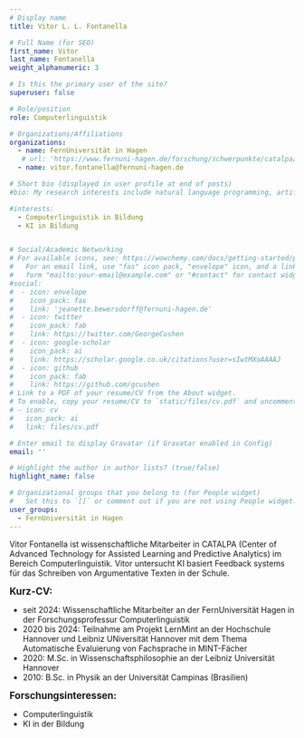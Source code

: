 ```yaml
---
# Display name
title: Vitor L. L. Fontanella

# Full Name (for SEO)
first_name: Vitor
last_name: Fontanella
weight_alphanumeric: 3

# Is this the primary user of the site?
superuser: false

# Role/position
role: Computerlinguistik

# Organizations/Affiliations
organizations:
  - name: FernUniversität in Hagen
   # url: 'https://www.fernuni-hagen.de/forschung/schwerpunkte/catalpa/ueber-catalpa/personen/jeanette.bewersdorff.shtml'
  - name: vitor.fontanella@fernuni-hagen.de

# Short bio (displayed in user profile at end of posts)
#bio: My research interests include natural language programming, artificial intelligence and data visualization.

#interests:
  - Computerlinguistik in Bildung
  - KI in Bildung


# Social/Academic Networking
# For available icons, see: https://wowchemy.com/docs/getting-started/page-builder/#icons
#   For an email link, use "fas" icon pack, "envelope" icon, and a link in the
#   form "mailto:your-email@example.com" or "#contact" for contact widget.
#social:
#  - icon: envelope
#    icon_pack: fas
#    link: 'jeanette.bewersdorff@fernuni-hagen.de'
#  - icon: twitter
#    icon_pack: fab
#    link: https://twitter.com/GeorgeCushen
#  - icon: google-scholar
#    icon_pack: ai
#    link: https://scholar.google.co.uk/citations?user=sIwtMXoAAAAJ
#  - icon: github
#    icon_pack: fab
#    link: https://github.com/gcushen
# Link to a PDF of your resume/CV from the About widget.
# To enable, copy your resume/CV to `static/files/cv.pdf` and uncomment the lines below.
# - icon: cv
#   icon_pack: ai
#   link: files/cv.pdf

# Enter email to display Gravatar (if Gravatar enabled in Config)
email: ''

# Highlight the author in author lists? (true/false)
highlight_name: false

# Organizational groups that you belong to (for People widget)
#   Set this to `[]` or comment out if you are not using People widget.
user_groups:
  - FernUniversität in Hagen
---
```


Vitor Fontanella ist wissenschaftliche Mitarbeiter in CATALPA (Center of Advanced Technology for Assisted Learning and Predictive Analytics) im Bereich Computerlinguistik. Vitor untersucht KI basiert Feedback systems für das Schreiben von Argumentative Texten in der Schule. <br>

<big>**Kurz-CV:**</big>
- seit 2024: Wissenschaftliche Mitarbeiter an der FernUniversität Hagen in der Forschungsprofessur Computerlinguistik
- 2020 bis 2024: Teilnahme am Projekt LernMint an der Hochschule Hannover und Leibniz UNiversität Hannover mit dem Thema Automatische Evaluierung von Fachsprache in MINT-Fächer
- 2020: M.Sc. in Wissenschaftsphilosophie an der Leibniz Universität Hannover
- 2010: B.Sc. in Physik an der Universität Campinas (Brasilien)

<big>**Forschungsinteressen:**</big>
- Computerlinguistik
- KI in der Bildung
